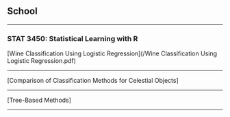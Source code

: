 ## School

--- 
### STAT 3450: Statistical Learning with R

[Wine Classification Using Logistic Regression](/Wine Classification Using Logistic Regression.pdf)

---
[Comparison of Classification Methods for Celestial Objects]

---
[Tree-Based Methods]

---
